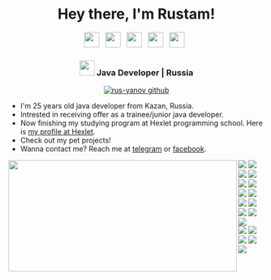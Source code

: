 <div align="center">
<h1><b> Hey there, I'm Rustam! </h1></b>
</div>

<p align='center'>
  <a href="https://t.me/rus_yanov"><img height="30" src="https://user-images.githubusercontent.com/113507393/222895028-ee7ffc90-e395-4079-9cdc-02309c0b4260.png"></a>&nbsp;&nbsp;
  <a href="https://www.facebook.com/akhmedzianov"><img height="30" src="https://user-images.githubusercontent.com/113507393/222895322-9170ab3b-9d5d-4bb1-9461-58eef11f5c49.png"></a>&nbsp;&nbsp;
  <a href="https://www.linkedin.com/in/rus-yanov/"><img height="30" src="https://user-images.githubusercontent.com/113507393/222895441-08fe40ee-c04c-46bb-8020-96df47ade0f4.png"></a>&nbsp;&nbsp;
  <a href="https://twitter.com/rus_yanov"><img height="30" src="https://user-images.githubusercontent.com/113507393/222895478-58dce613-4eec-48ca-91ea-8d3e0ad6a45e.png"></a>&nbsp;&nbsp;
  <a href="https://www.instagram.com/rus_yanov/"><img height="30" src="https://user-images.githubusercontent.com/113507393/222895505-3d0cd974-e478-4be7-82b9-b5e12344f20e.png"></a>&nbsp;&nbsp;
</p>
 
<div align="center">
  <h3><img src="https://media.giphy.com/media/WUlplcMpOCEmTGBtBW/giphy.gif" width="30"> Java Developer | Russia</h3>
</div>

<p align="center">
   <a href="https://visitor-badge.glitch.me/badge?page_id=rus-yanov.rus-yanov"> <img alt="rus-yanov github" src="https://visitor-badge.glitch.me/badge?page_id=rus-yanov.rus-yanov"> </a>
 </p>
 
<ul>
  <li> I'm 25 years old java developer from Kazan, Russia.</li>
  <li> Intrested in receiving offer as a trainee/junior java developer.</li>
  <li> Now finishing my studying program at Hexlet programming school. Here is <a href="https://ru.hexlet.io/u/rus_yanov">my profile at Hexlet</a>.</li> 
  <li> Check out my pet projects!</li>
  <li> Wanna contact me? Reach me at <a href="t.me/rus_yanov">telegram</a> or <a href="https://www.facebook.com/akhmedzianov/">facebook</a>. </li>
</ul>

<p>
  <img align="left" width="450" height="220" src="https://github-readme-stats.vercel.app/api?username=rus-yanov&show_icons=true&hide_border=false&line_height=20&title_color=708090&icon_color=708090&show_owner=true"/>
  <p>
    <img src="https://img.shields.io/badge/java-0c2233?style=for-the-badge&logo=java&logoColor=white"/>
    <img src="https://img.shields.io/badge/Ubuntu-0c2233?style=for-the-badge&logo=ubuntu&logoColor=white"/>
    <img src="https://img.shields.io/badge/git-0c2233?style=for-the-badge&logo=git&logoColor=white"/>
    <img src="https://img.shields.io/badge/github-0c2233?style=for-the-badge&logo=github&logoColor=white"/>
    <img src="https://img.shields.io/badge/gitlab-0c2233?style=for-the-badge&logo=gitlab&logoColor=white"/>
    <img src="https://img.shields.io/badge/javascript-083d56?style=for-the-badge&logo=javascript&logoColor=white"/>
    <img src="https://img.shields.io/badge/html5-083d56?style=for-the-badge&logo=html5&logoColor=white"/>
    <img src="https://img.shields.io/badge/css3-083d56?style=for-the-badge&logo=css3&logoColor=white"/>
    <img src="https://img.shields.io/badge/bootstrap-083d56?style=for-the-badge&logo=bootstrap&logoColor=white"/>
    <img src="https://img.shields.io/badge/Postman-0e5f76?style=for-the-badge&logo=postman&logoColor=white"/>
    <img src="https://img.shields.io/badge/postgres-0e5f76?style=for-the-badge&logo=postgresql&logoColor=white"/>
    <img src="https://img.shields.io/badge/mysql-0e5f76?style=for-the-badge&logo=mysql&logoColor=white"/>
    <img src="https://img.shields.io/badge/docker-0e5f76?style=for-the-badge&logo=docker&logoColor=white"/><br/>
    <img src="https://img.shields.io/badge/Gradle-9ba6a5?style=for-the-badge&logo=Gradle&logoColor=white"/>
    <img src="https://img.shields.io/badge/Apache%20Maven-9ba6a5?style=for-the-badge&logo=Apache%20Maven&logoColor=white"/>
    <img src="https://img.shields.io/badge/IntelliJIDEA-9ba6a5?style=for-the-badge&logo=intellij-idea&logoColor=white"/>
    <img src="https://img.shields.io/badge/hibernate-e95d35?style=for-the-badge&logo=hibernate&logoColor=white"/>
    <img src="https://img.shields.io/badge/spring-e95d35?style=for-the-badge&logo=spring&logoColor=white"/>
  </p>
</p>
